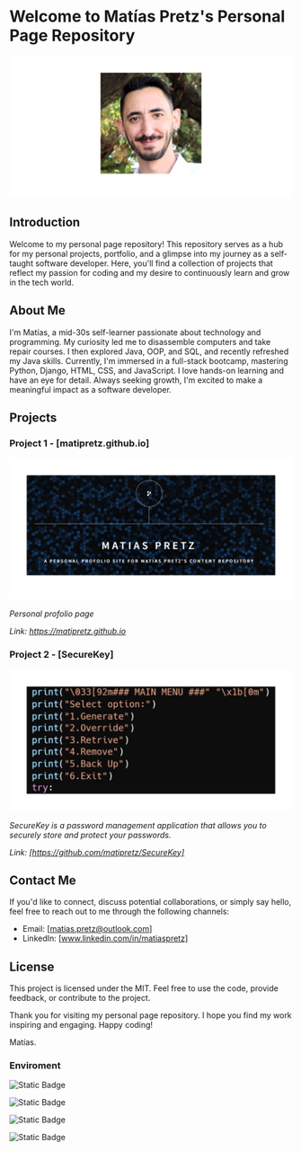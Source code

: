 # Welcome to Matías Pretz's Personal Page Repository

![Banner Image](./images/pic03.png)

## Introduction

Welcome to my personal page repository! This repository serves as a hub for my personal projects, portfolio, and a glimpse into my journey as a self-taught software developer. Here, you'll find a collection of projects that reflect my passion for coding and my desire to continuously learn and grow in the tech world.

## About Me

I'm Matías, a mid-30s self-learner passionate about technology and programming. My curiosity led me to disassemble computers and take repair courses. I then explored Java, OOP, and SQL, and recently refreshed my Java skills. Currently, I'm immersed in a full-stack bootcamp, mastering Python, Django, HTML, CSS, and JavaScript. I love hands-on learning and have an eye for detail. Always seeking growth, I'm excited to make a meaningful impact as a software developer.

## Projects

### Project 1 - [matipretz.github.io]

![Portada](./images/page.png)

_Personal profolio page_

_Link: https://matipretz.github.io_

### Project 2 - [SecureKey]

![Project Image](./images/pic02.png)

_SecureKey is a password management application that allows you to securely store and protect your passwords._

_Link: [https://github.com/matipretz/SecureKey]_

## Contact Me

If you'd like to connect, discuss potential collaborations, or simply say hello, feel free to reach out to me through the following channels:

- Email: [matias.pretz@outlook.com]
- LinkedIn: [www.linkedin.com/in/matiaspretz]

## License

This project is licensed under the MIT. Feel free to use the code, provide feedback, or contribute to the project.

Thank you for visiting my personal page repository. I hope you find my work inspiring and engaging. Happy coding!

Matías.

### Enviroment

![Static Badge](https://img.shields.io/badge/Windows%20-11-grey?style=flat&logo=windows11&logoColor=grey&labelColor=blue&link=https%3A%2F%2Fwww.microsoft.com%2Fsoftware-download%2Fwindows11)

![Static Badge](https://img.shields.io/badge/VS%20Code-1.80.1-grey?style=flat&logo=visualstudiocode&logoColor=grey&labelColor=blue&link=https%3A%2F%2Fcode.visualstudio.com%2F)

![Static Badge](https://img.shields.io/badge/Python%20-3.11.3-grey?style=flat&logo=python&logoColor=grey&labelColor=blue&link=https%3A%2F%2Fwww.python.org%2F)

![Static Badge](https://img.shields.io/badge/Windows%20-PowerShell-grey?style=flat&logo=windowsterminal&logoColor=grey&labelColor=blue&link=https%3A%2F%2Flearn.microsoft.com%2Fen-us%2Fpowershell%2F%3Fview%3Dpowershell-7.3)
